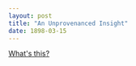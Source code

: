 ```yaml
---
layout: post
title: "An Unprovenanced Insight"
date: 1898-03-15
---
```


[What's this?](spikeroot.github.io/insight.geojson)
